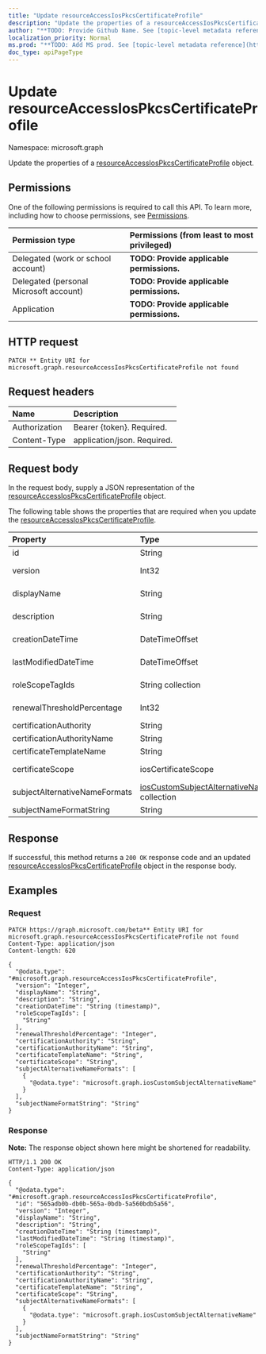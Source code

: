 ```yaml
---
title: "Update resourceAccessIosPkcsCertificateProfile"
description: "Update the properties of a resourceAccessIosPkcsCertificateProfile object."
author: "**TODO: Provide Github Name. See [topic-level metadata reference](https://msgo.azurewebsites.net/add/document/guidelines/metadata.html#topic-level-metadata)**"
localization_priority: Normal
ms.prod: "**TODO: Add MS prod. See [topic-level metadata reference](https://msgo.azurewebsites.net/add/document/guidelines/metadata.html#topic-level-metadata)**"
doc_type: apiPageType
---
```


# Update resourceAccessIosPkcsCertificateProfile
Namespace: microsoft.graph

Update the properties of a [resourceAccessIosPkcsCertificateProfile](../resources/resourceaccessiospkcscertificateprofile.md) object.

## Permissions
One of the following permissions is required to call this API. To learn more, including how to choose permissions, see [Permissions](/graph/permissions-reference).

|Permission type|Permissions (from least to most privileged)|
|:---|:---|
|Delegated (work or school account)|**TODO: Provide applicable permissions.**|
|Delegated (personal Microsoft account)|**TODO: Provide applicable permissions.**|
|Application|**TODO: Provide applicable permissions.**|

## HTTP request

<!-- {
  "blockType": "ignored"
}
-->
``` http
PATCH ** Entity URI for microsoft.graph.resourceAccessIosPkcsCertificateProfile not found
```

## Request headers
|Name|Description|
|:---|:---|
|Authorization|Bearer {token}. Required.|
|Content-Type|application/json. Required.|

## Request body
In the request body, supply a JSON representation of the [resourceAccessIosPkcsCertificateProfile](../resources/resourceaccessiospkcscertificateprofile.md) object.

The following table shows the properties that are required when you update the [resourceAccessIosPkcsCertificateProfile](../resources/resourceaccessiospkcscertificateprofile.md).

|Property|Type|Description|
|:---|:---|:---|
|id|String|**TODO: Add Description** Inherited from [entity](../resources/entity.md)|
|version|Int32|**TODO: Add Description** Inherited from [deviceManagementResourceAccessProfileBase](../resources/intune-devicemanagementresourceaccessprofilebase.md)|
|displayName|String|**TODO: Add Description** Inherited from [deviceManagementResourceAccessProfileBase](../resources/intune-devicemanagementresourceaccessprofilebase.md)|
|description|String|**TODO: Add Description** Inherited from [deviceManagementResourceAccessProfileBase](../resources/intune-devicemanagementresourceaccessprofilebase.md)|
|creationDateTime|DateTimeOffset|**TODO: Add Description** Inherited from [deviceManagementResourceAccessProfileBase](../resources/intune-devicemanagementresourceaccessprofilebase.md)|
|lastModifiedDateTime|DateTimeOffset|**TODO: Add Description** Inherited from [deviceManagementResourceAccessProfileBase](../resources/intune-devicemanagementresourceaccessprofilebase.md)|
|roleScopeTagIds|String collection|**TODO: Add Description** Inherited from [deviceManagementResourceAccessProfileBase](../resources/intune-devicemanagementresourceaccessprofilebase.md)|
|renewalThresholdPercentage|Int32|**TODO: Add Description** Inherited from [iosCertificateResourceAccessProfileBase](../resources/ioscertificateresourceaccessprofilebase.md)|
|certificationAuthority|String|**TODO: Add Description**|
|certificationAuthorityName|String|**TODO: Add Description**|
|certificateTemplateName|String|**TODO: Add Description**|
|certificateScope|iosCertificateScope|**TODO: Add Description**. Possible values are: `user`, `machine`.|
|subjectAlternativeNameFormats|[iosCustomSubjectAlternativeName](../resources/intune-ioscustomsubjectalternativename.md) collection|**TODO: Add Description**|
|subjectNameFormatString|String|**TODO: Add Description**|



## Response

If successful, this method returns a `200 OK` response code and an updated [resourceAccessIosPkcsCertificateProfile](../resources/resourceaccessiospkcscertificateprofile.md) object in the response body.

## Examples

### Request
<!-- {
  "blockType": "request",
  "name": "update_resourceaccessiospkcscertificateprofile"
}
-->
``` http
PATCH https://graph.microsoft.com/beta** Entity URI for microsoft.graph.resourceAccessIosPkcsCertificateProfile not found
Content-Type: application/json
Content-length: 620

{
  "@odata.type": "#microsoft.graph.resourceAccessIosPkcsCertificateProfile",
  "version": "Integer",
  "displayName": "String",
  "description": "String",
  "creationDateTime": "String (timestamp)",
  "roleScopeTagIds": [
    "String"
  ],
  "renewalThresholdPercentage": "Integer",
  "certificationAuthority": "String",
  "certificationAuthorityName": "String",
  "certificateTemplateName": "String",
  "certificateScope": "String",
  "subjectAlternativeNameFormats": [
    {
      "@odata.type": "microsoft.graph.iosCustomSubjectAlternativeName"
    }
  ],
  "subjectNameFormatString": "String"
}
```


### Response
**Note:** The response object shown here might be shortened for readability.
<!-- {
  "blockType": "response",
  "truncated": true
}
-->
``` http
HTTP/1.1 200 OK
Content-Type: application/json

{
  "@odata.type": "#microsoft.graph.resourceAccessIosPkcsCertificateProfile",
  "id": "565adb0b-db0b-565a-0bdb-5a560bdb5a56",
  "version": "Integer",
  "displayName": "String",
  "description": "String",
  "creationDateTime": "String (timestamp)",
  "lastModifiedDateTime": "String (timestamp)",
  "roleScopeTagIds": [
    "String"
  ],
  "renewalThresholdPercentage": "Integer",
  "certificationAuthority": "String",
  "certificationAuthorityName": "String",
  "certificateTemplateName": "String",
  "certificateScope": "String",
  "subjectAlternativeNameFormats": [
    {
      "@odata.type": "microsoft.graph.iosCustomSubjectAlternativeName"
    }
  ],
  "subjectNameFormatString": "String"
}
```


